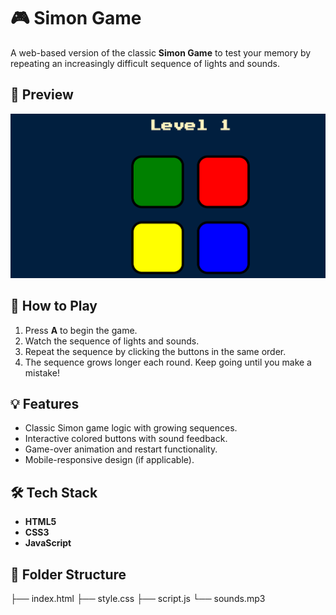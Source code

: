 # 🎮 Simon Game

A web-based version of the classic **Simon Game** to test your memory by repeating an increasingly difficult sequence of lights and sounds.

## 📸 Preview
![Simon Game Preview](Simon.png) 

## 🧠 How to Play
1. Press **A** to begin the game.
2. Watch the sequence of lights and sounds.
3. Repeat the sequence by clicking the buttons in the same order.
4. The sequence grows longer each round. Keep going until you make a mistake!

## 💡 Features
- Classic Simon game logic with growing sequences.
- Interactive colored buttons with sound feedback.
- Game-over animation and restart functionality.
- Mobile-responsive design (if applicable).

## 🛠️ Tech Stack
- **HTML5**
- **CSS3**
- **JavaScript**

## 📂 Folder Structure
├── index.html
├── style.css
├── script.js
└── sounds.mp3
